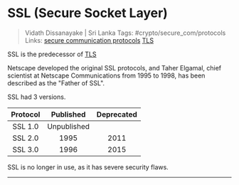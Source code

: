 # SSL (Secure Socket Layer)

> Vidath Dissanayake | Sri Lanka
> Tags: #crypto/secure_com/protocols
> Links: [secure communication protocols](secure%20communication%20protocols.md) [TLS](TLS.md)

SSL is the predecessor of [TLS](TLS.md)

Netscape developed the original SSL protocols, and Taher Elgamal, chief scientist at Netscape Communications from 1995 to 1998, has been described as the "Father of SSL".

SSL had 3 versions.

|Protocol| Published |Deprecated|
|:------:|:---------:|:--------:|
|SSL 1.0 |Unpublished|          |
|SSL 2.0 |   1995    |   2011   |
|SSL 3.0 |   1996    |   2015   |

SSL is no longer in use, as it has severe security flaws.

---